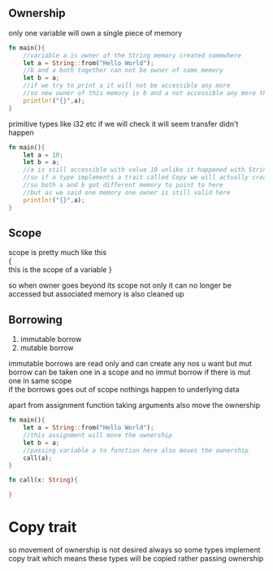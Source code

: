 ## Ownership
only one variable will own a single piece of memory

```rust
fn main(){
    //variable a is owner of the String memory created somewhere
    let a = String::from("Hello World");
    //b and a both together can not be owner of same memory
    let b = a;
    //if we try to print a it will not be accessible any more
    //so new owner of this memory is b and a not accessible any more this is called moving/transferring the ownership
    println!("{}",a);
}
```
primitive types like i32 etc if we will check it will seem transfer didn't happen
```rust
fn main(){
    let a = 10;
    let b = a;
    //a is still accessible with value 10 unlike it happened with String
    //so if a type implements a trait called Copy we will actually create a new copy of memory when b = a happens
    //so both a and b got different memory to point to here
    //but as we said one memory one owner is still valid here
    println!("{}",a);
}
```

## Scope
scope is pretty much like this  
{    
    this is the scope of a variable
}  

so when owner goes beyond its scope not only it can no longer be accessed but associated memory is also cleaned up  

## Borrowing
1. immutable borrow 
2. mutable borrow  

immutable borrows are read only and can create any nos u want but 
mut borrow can be taken one in a scope and no immut 
borrow if there is mut one in same scope  
if the borrows goes out of scope nothings happen to underlying data  

apart from assignment function taking arguments also move the ownership

```rust
fn main(){
    let a = String::from("Hello World");
    //this assignment will move the ownership
    let b = a;
    //passing variable a to function here also moves the ownership 
    call(a);
}

fn call(x: String){

}
```

# Copy trait
so movement of ownership is not desired always so some types
implement copy trait which means these types will be copied 
rather passing ownership